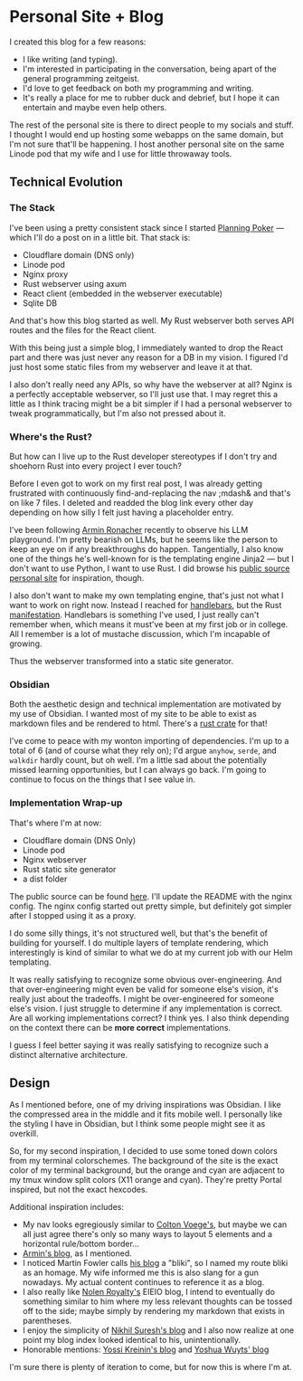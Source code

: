<!--
title: Project: Personal Site + Blog
desc: A rundown of what went into getting this blog up and running
date: 2025-10-05
-->
# Personal Site + Blog
I created this blog for a few reasons: 
- I like writing (and typing). 
- I'm interested in participating in the conversation, being apart of the general programming zeitgeist. 
- I'd love to get feedback on both my programming and writing.
- It's really a place for me to rubber duck and debrief, but I hope it can entertain and maybe even help others.

The rest of the personal site is there to direct people to my socials and stuff. I thought I would end up hosting some webapps on the same domain, but I'm not sure that'll be happening. I host another personal site on the same Linode pod that my wife and I use for little throwaway tools.

## Technical Evolution

### The Stack
I've been using a pretty consistent stack since I started [Planning Poker](./project-planning-poker.html) &mdash; which I'll do a post on in a little bit. That stack is:
- Cloudflare domain (DNS only)
- Linode pod
- Nginx proxy
- Rust webserver using axum
- React client (embedded in the webserver executable)
- Sqlite DB

And that's how this blog started as well. My Rust webserver both serves API routes and the files for the React client.

With this being just a simple blog, I immediately wanted to drop the React part and there was just never any reason for a DB in my vision. I figured I'd just host some static files from my webserver and leave it at that. 

I also don't really need any APIs, so why have the webserver at all? Nginx is a perfectly acceptable webserver, so I'll just use that. I may regret this a little as I think tracing might be a bit simpler if I had a personal webserver to tweak programmatically, but I'm also not pressed about it.

### Where's the Rust?
But how can I live up to the Rust developer stereotypes if I don't try and shoehorn Rust into every project I ever touch?

Before I even got to work on my first real post, I was already getting frustrated with continuously find-and-replacing the nav ;mdash& and that's on like 7 files. I deleted and readded the blog link every other day depending on how silly I felt just having a placeholder entry.

I've been following [Armin Ronacher](https://lucumr.pocoo.org/) recently to observe his LLM playground. I'm pretty bearish on LLMs, but he seems like the person to keep an eye on if any breakthroughs do happen. Tangentially, I also know one of the things he's well-known for is the templating engine Jinja2 &mdash; but I don't want to use Python, I want to use Rust. I did browse his [public source personal site](https://github.com/mitsuhiko/lucumr) for inspiration, though.

I also don't want to make my own templating engine, that's just not what I want to work on right now. Instead I reached for [handlebars](https://handlebarsjs.com/), but the Rust [manifestation](https://crates.io/crates/handlebars). Handlebars is something I've used, I just really can't remember when, which means it must've been at my first job or in college. All I remember is a lot of mustache discussion, which I'm incapable of growing.

Thus the webserver transformed into a static site generator.
### Obsidian
Both the aesthetic design and technical implementation are motivated by my use of Obsidian. I wanted most of my site to be able to exist as markdown files and be rendered to html. There's a [rust crate](https://crates.io/crates/markdown) for that!

I've come to peace with my wonton importing of dependencies. I'm up to a total of 6 (and of course what they rely on); I'd argue `anyhow`, `serde`, and `walkdir` hardly count, but oh well. I'm a little sad about the potentially missed learning opportunities, but I can always go back. I'm going to continue to focus on the things that I see value in.

### Implementation Wrap-up
That's where I'm at now:
- Cloudflare domain (DNS Only)
- Linode pod
- Nginx webserver
- Rust static site generator
- a dist folder

The public source can be found [here](https://github.com/andrewhessler/heffree-dev). I'll update the README with the nginx config. The nginx config started out pretty simple, but definitely got simpler after I stopped using it as a proxy.

I do some silly things, it's not structured well, but that's the benefit of building for yourself. I do multiple layers of template rendering, which interestingly is kind of similar to what we do at my current job with our Helm templating.

It was really satisfying to recognize some obvious over-engineering. And that over-engineering might even be valid for someone else's vision, it's really just about the tradeoffs. I might be over-engineered for someone else's vision. I just struggle to determine if any implementation is correct. Are all working implementations correct? I think yes. I also think depending on the context there can be **more correct** implementations.

I guess I feel better saying it was really satisfying to recognize such a distinct alternative architecture.

## Design
As I mentioned before, one of my driving inspirations was Obsidian. I like the compressed area in the middle and it fits mobile well. I personally like the styling I have in Obsidian, but I think some people might see it as overkill.

So, for my second inspiration, I decided to use some toned down colors from my terminal colorschemes. The background of the site is the exact color of my terminal background, but the orange and cyan are adjacent to my tmux window split colors (X11 orange and cyan). They're pretty Portal inspired, but not the exact hexcodes.

Additional inspiration includes:
- My nav looks egregiously similar to [Colton Voege's](https://colton.dev/), but maybe we can all just agree there's only so many ways to layout 5 elements and a horizontal rule/bottom border...
- [Armin's blog](https://lucumr.pocoo.org/), as I mentioned.
- I noticed Martin Fowler calls [his blog](https://martinfowler.com/bliki/) a "bliki", so I named my route bliki as an homage. My wife informed me this is also slang for a gun nowadays. My actual content continues to reference it as a blog.
- I also really like [Nolen Royalty's](https://eieio.games/blog/) EIEIO blog, I intend to eventually do something similar to him where my less relevant thoughts can be tossed off to the side; maybe simply by rendering my markdown that exists in parentheses.
- I enjoy the simplicity of [Nikhil Suresh's blog](https://ludic.mataroa.blog/) and I also now realize at one point my blog index looked identical to his, unintentionally.
- Honorable mentions: [Yossi Kreinin's blog](https://www.yosefk.com/blog/) and [Yoshua Wuyts' blog](https://blog.yoshuawuyts.com/)

I'm sure there is plenty of iteration to come, but for now this is where I'm at.
